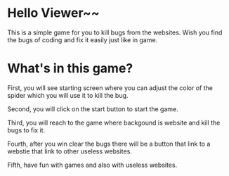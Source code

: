 # Hello Viewer~~

This is a simple game for you to kill bugs from the websites. Wish you find the bugs of coding and fix it easily just like in game. 

# What's in this game?

First, you will see starting screen where you can adjust the color of the spider which you will use it to kill the bug. 

Second, you will click on the start button to start the game.

Third, you will reach to the game where backgound is website and kill the bugs to fix it.

Fourth, after you win clear the bugs there will be a button that link to a webstie that link to other useless websites.

Fifth, have fun with games and also with useless websites. 
